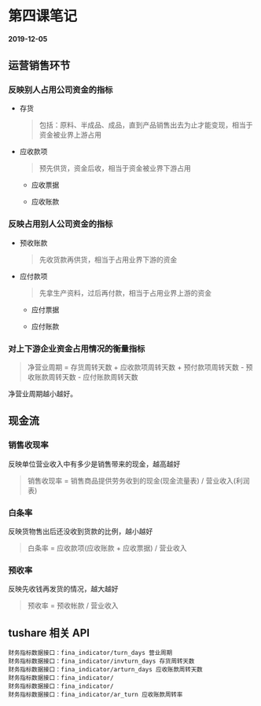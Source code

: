 # 第四课笔记

#### 2019-12-05

## 运营销售环节

### 反映别人占用公司资金的指标

+ 存货

  > 包括：原料、半成品、成品，直到产品销售出去为止才能变现，相当于资金被业界上游占用

+ 应收款项

  > 预先供货，资金后收，相当于资金被业界下游占用

  - 应收票据

  - 应收账款

### 反映占用别人公司资金的指标

+ 预收账款

  > 先收货款再供货，相当于占用业界下游的资金

+ 应付款项

  > 先拿生产资料，过后再付款，相当于占用业界上游的资金

  - 应付票据

  - 应付账款

### 对上下游企业资金占用情况的衡量指标

> 净营业周期 = 存货周转天数 + 应收款项周转天数 + 预付款项周转天数 - 预收账款周转天数 - 应付账款周转天数

净营业周期越小越好。

## 现金流

### 销售收现率

反映单位营业收入中有多少是销售带来的现金，越高越好

> 销售收现率 = 销售商品提供劳务收到的现金(现金流量表) / 营业收入(利润表)

### 白条率

反映货物售出后还没收到货款的比例，越小越好

> 白条率 = 应收款项(应收账款 + 应收票据) / 营业收入

### 预收率

反映先收钱再发货的情况，越大越好

> 预收率 = 预收帐款 / 营业收入

## tushare 相关 API

```shell
财务指标数据接口：fina_indicator/turn_days 营业周期
财务指标数据接口：fina_indicator/invturn_days 存货周转天数
财务指标数据接口：fina_indicator/arturn_days 应收账款周转天数
财务指标数据接口：fina_indicator/
财务指标数据接口：fina_indicator/
财务指标数据接口：fina_indicator/ar_turn 应收账款周转率
```
